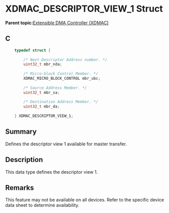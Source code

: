 # XDMAC\_DESCRIPTOR\_VIEW\_1 Struct

**Parent topic:**[Extensible DMA Controller \(XDMAC\)](GUID-C2B02311-0F9A-41E7-92B8-C2FEEBDFE755.md)

## C

```c
    typedef struct {
        
        /* Next Descriptor Address number. */
        uint32_t mbr_nda;
        
        /* Micro-block Control Member. */
        XDMAC_MICRO_BLOCK_CONTROL mbr_ubc;
        
        /* Source Address Member. */
        uint32_t mbr_sa;
        
        /* Destination Address Member. */
        uint32_t mbr_da;
        
    } XDMAC_DESCRIPTOR_VIEW_1;

```

## Summary

Defines the descriptor view 1 available for master transfer.

## Description

This data type defines the descriptor view 1.

## Remarks

This feature may not be available on all devices. Refer to the specific device data sheet to determine availability.

